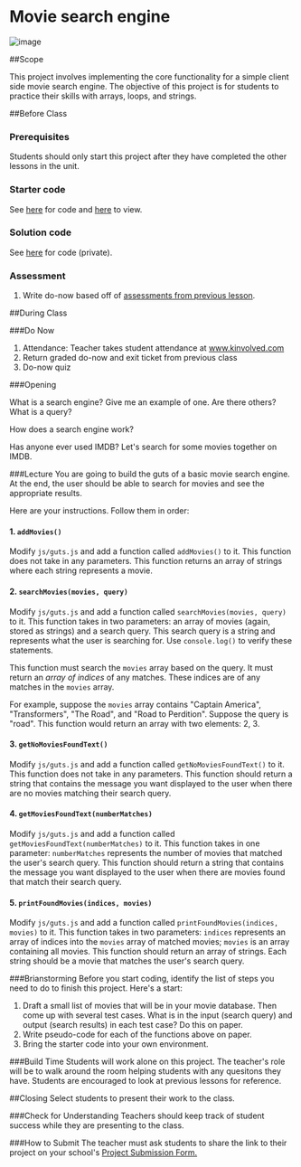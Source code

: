 # Movie search engine

![image](http://i.imgur.com/HuUsZQy.jpg)

##Scope

This project involves implementing the core functionality for a simple client side movie search engine. The objective of this project is for students to practice their skills with arrays, loops, and strings.
 
##Before Class

### Prerequisites
Students should only start this project after they have completed the other lessons in the unit.

### Starter code

See [here](starter_code/) for code and [here](https://rawgit.com/ScriptEdcurriculum/curriculum/master/units/7-array-loop/lessons/3-project/starter_code/index.html) to view.

### Solution code

See [here](https://github.com/ScriptEdcurriculum/solutions/tree/master/units/8-array-loop/lessons/3-project/solution_code) for code (private).

### Assessment

1. Write do-now based off of [assessments from previous lesson](../../../7-array-loop/lessons/2-loop/assessments/).

##During Class

###Do Now

1. Attendance: Teacher takes student attendance at www.kinvolved.com
2. Return graded do-now and exit ticket from previous class
3. Do-now quiz

###Opening

What is a search engine? Give me an example of one. Are there others? What is a query?

How does a search engine work?

Has anyone ever used IMDB? Let's search for some movies together on IMDB. 

###Lecture
You are going to build the guts of a basic movie search engine. At the end, the user should be able to search for movies and see the appropriate results. 

Here are your instructions. Follow them in order:

#### 1. `addMovies()`

Modify `js/guts.js` and add a function called `addMovies()` to it. This function does not take in any parameters. This function returns an array of strings where each string represents a movie.

#### 2. `searchMovies(movies, query)`

Modify `js/guts.js` and add a function called `searchMovies(movies, query)` to it. This function takes in two parameters: an array of movies (again, stored as strings) and a search query. This search query is a string and represents what the user is searching for. Use `console.log()` to verify these statements.

This function must search the `movies` array based on the query. It must return an *array of indices* of any matches. These indices are of any matches in the `movies` array.

For example, suppose the `movies` array contains "Captain America", "Transformers", "The Road", and "Road to Perdition". Suppose the query is "road". This function would return an array with two elements: 2, 3.

#### 3. `getNoMoviesFoundText()`

Modify `js/guts.js` and add a function called `getNoMoviesFoundText()` to it. This function does not take in any parameters. This function should return a string that contains the message you want displayed to the user when there are no movies matching their search query.

#### 4. `getMoviesFoundText(numberMatches)`

Modify `js/guts.js` and add a function called `getMoviesFoundText(numberMatches)` to it. This function takes in one parameter: `numberMatches` represents the number of movies that matched the user's search query. This function should return a string that contains the message you want displayed to the user when there are movies found that match their search query.

#### 5. `printFoundMovies(indices, movies)`

Modify `js/guts.js` and add a function called `printFoundMovies(indices, movies)` to it. This function takes in two parameters: `indices` represents an array of indices into the `movies` array of matched movies; `movies` is an array containing all movies. This function should return an array of strings. Each string should be a movie that matches the user's search query.

###Brianstorming
Before you start coding, identify the list of steps you need to do to finish this project. Here's a start:

1. Draft a small list of movies that will be in your movie database. Then come up with several test cases. What is in the input (search query) and output (search results) in each test case? Do this on paper.
2. Write pseudo-code for each of the functions above on paper.
3. Bring the starter code into your own environment.

###Build Time
Students will work alone on this project. The teacher's role will be to walk around the room helping students with any quesitons they have. Students are encouraged to look at previous lessons for reference.

##Closing
Select students to present their work to the class.

###Check for Understanding
Teachers should keep track of student success while they are presenting to the class.

###How to Submit
The teacher must ask students to share the link to their project on your school's [Project Submission Form.](https://docs.google.com/a/scripted.org/spreadsheets/d/1kaVH9hmkDCbBul19583UMPxl6IJ3-4pHgBQ2BU6TKDk/edit#gid=0)

